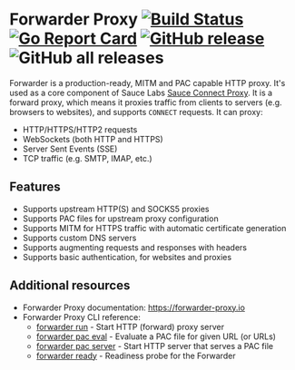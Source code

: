 # Forwarder Proxy [![Build Status](https://github.com/saucelabs/forwarder/actions/workflows/go.yml/badge.svg)](https://github.com/saucelabs/forwarder/actions/workflows/go.yml) [![Go Report Card](https://goreportcard.com/badge/github.com/saucelabs/forwarder)](https://goreportcard.com/report/github.com/saucelabs/forwarder) [![GitHub release](https://img.shields.io/github/release/saucelabs/forwarder.svg)](https://github.com/saucelabs/forwarder/releases) ![GitHub all releases](https://img.shields.io/github/downloads/saucelabs/forwarder/total)

Forwarder is a production-ready, MITM and PAC capable HTTP proxy.
It's used as a core component of Sauce Labs [Sauce Connect Proxy](https://docs.saucelabs.com/secure-connections/sauce-connect/).
It is a forward proxy, which means it proxies traffic from clients to servers (e.g. browsers to websites), and supports `CONNECT` requests.
It can proxy:

* HTTP/HTTPS/HTTP2 requests
* WebSockets (both HTTP and HTTPS)
* Server Sent Events (SSE)
* TCP traffic (e.g. SMTP, IMAP, etc.)

## Features

* Supports upstream HTTP(S) and SOCKS5 proxies
* Supports PAC files for upstream proxy configuration
* Supports MITM for HTTPS traffic with automatic certificate generation
* Supports custom DNS servers
* Supports augmenting requests and responses with headers
* Supports basic authentication, for websites and proxies

## Additional resources

* Forwarder Proxy documentation: https://forwarder-proxy.io
* Forwarder Proxy CLI reference:
  - [forwarder run](https://forwarder-proxy.io/cli/forwarder_run) - Start HTTP (forward) proxy server
  - [forwarder pac eval](https://forwarder-proxy.io/cli/forwarder_pac_eval) - Evaluate a PAC file for given URL (or URLs)
  - [forwarder pac server](https://forwarder-proxy.io/cli/forwarder_pac_server) - Start HTTP server that serves a PAC file
  - [forwarder ready](https://forwarder-proxy.io/cli/forwarder_ready) - Readiness probe for the Forwarder
